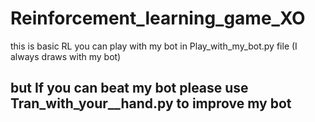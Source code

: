 # Reinforcement_learning_game_XO

this is basic RL 
you can play with my bot in Play_with_my_bot.py file (I always draws with my bot)

## but If you can beat my bot please use Tran_with_your__hand.py to improve my bot
